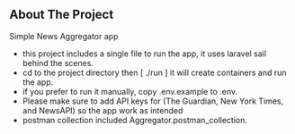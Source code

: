 ## About The Project

Simple News Aggregator app

- this project includes a single file to run the app, it uses laravel sail behind the scenes.
- cd to the project directory then [ ./run ] it will create containers and run the app.
- if you prefer to run it manually, copy .env.example to .env.
- Please make sure to add API keys for (The Guardian, New York Times, and NewsAPI) so the app work as intended
- postman collection included Aggregator.postman_collection.
